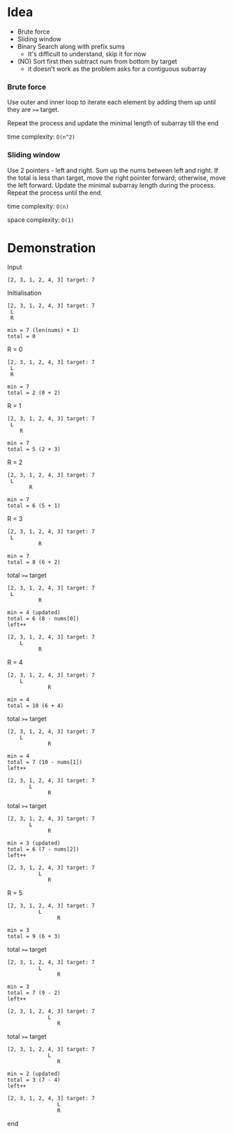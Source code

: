 # Idea

* Brute force
* Sliding window
* Binary Search along with prefix sums
    * It's difficult to understand, skip it for now
* (NO) Sort first then subtract num from bottom by target
    * it doesn't work as the problem asks for a contiguous subarray

### Brute force

Use outer and inner loop to iterate each element by adding them up until they are `>=` target.

Repeat the process and update the minimal length of subarray till the end

time complexity: `O(n^2)`

### Sliding window

Use 2 pointers - left and right.
Sum up the nums between left and right.
If the total is less than target, move the right pointer forward; otherwise, move the left forward.
Update the minimal subarray length during the process.
Repeat the process until the end.

time complexity: `O(n)`

space complexity: `O(1)`


# Demonstration

Input

    [2, 3, 1, 2, 4, 3] target: 7

Initialisation

    [2, 3, 1, 2, 4, 3] target: 7
     L
     R

    min = 7 (len(nums) + 1)
    total = 0

R = 0

    [2, 3, 1, 2, 4, 3] target: 7
     L
     R

    min = 7
    total = 2 (0 + 2)

R = 1

    [2, 3, 1, 2, 4, 3] target: 7
     L
        R

    min = 7
    total = 5 (2 + 3)

R = 2

    [2, 3, 1, 2, 4, 3] target: 7
     L
           R

    min = 7
    total = 6 (5 + 1)

R = 3

    [2, 3, 1, 2, 4, 3] target: 7
     L
              R

    min = 7
    total = 8 (6 + 2)

total `>=` target

    [2, 3, 1, 2, 4, 3] target: 7
     L
              R

    min = 4 (updated)
    total = 6 (8 - nums[0])
    left++

    [2, 3, 1, 2, 4, 3] target: 7
        L
              R

R = 4

    [2, 3, 1, 2, 4, 3] target: 7
        L
                 R

    min = 4
    total = 10 (6 + 4)

total `>=` target

    [2, 3, 1, 2, 4, 3] target: 7
        L
                 R

    min = 4
    total = 7 (10 - nums[1])
    left++

    [2, 3, 1, 2, 4, 3] target: 7
           L
                 R

total `>=` target

    [2, 3, 1, 2, 4, 3] target: 7
           L
                 R

    min = 3 (updated)
    total = 6 (7 - nums[2])
    left++

    [2, 3, 1, 2, 4, 3] target: 7
              L
                 R
R = 5

    [2, 3, 1, 2, 4, 3] target: 7
              L
                    R

    min = 3
    total = 9 (6 + 3)

total `>=` target

    [2, 3, 1, 2, 4, 3] target: 7
              L
                    R

    min = 3
    total = 7 (9 - 2)
    left++

    [2, 3, 1, 2, 4, 3] target: 7
                 L
                    R

total `>=` target

    [2, 3, 1, 2, 4, 3] target: 7
                 L
                    R

    min = 2 (updated)
    total = 3 (7 - 4)
    left++

    [2, 3, 1, 2, 4, 3] target: 7
                    L
                    R

end
